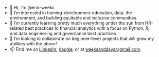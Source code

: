 - 👋 Hi, I’m @erin-weeks
- 👀 I’m interested in training-development-education, data, the environment, and building equitable and inclusive communities.
- 🌱 I’m currently learning pretty much everything under the sun from HR-related best practices to financial analytics with a focus on Python, R, and data engineering and governance best practices.
- 💞️ I’m looking to collaborate on beginner-lever projects that will grow my abilities with the above!
- 📫 Find me on <a href="https://www.linkedin.com/in/erinweeks/">LinkedIn</a>, <a href="https://www.kaggle.com/erinel">Kaggle</a>, or at weeksanddays@gmail.com. 

<!---
erin-weeks/erin-weeks is a ✨ special ✨ repository because its `README.md` (this file) appears on your GitHub profile.
You can click the Preview link to take a look at your changes.
--->
